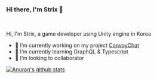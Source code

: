 ### Hi there, I'm Strix 👋

<br />

Hi, I'm Strix, a game developer using Unity engine in Korea

- 🔭 I’m currently working on my project [ConvoyChat](https://github.com/anuraghazra/convoychat)
- 🌱 I’m currently learning GraphQL & Typescript
- 👯 I’m looking to collaborator

<!--
연락처 두기(카톡, 디코)
-->

<a href="https://github.com/anuraghazra/github-readme-stats">
  <img align="center" src="https://github-readme-stats.vercel.app/api?username=KorStrix&show_icons=true&theme=radical&line_height=27" alt="Anurag's github stats" />
</a>
